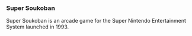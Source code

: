 ### Super Soukoban
 Super Soukoban is an arcade game for the Super Nintendo Entertainment System launched in 1993.
 
 
